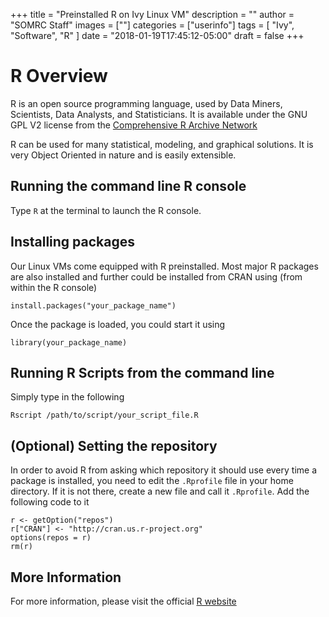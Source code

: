 +++
title = "Preinstalled R on Ivy Linux VM"
description = ""
author = "SOMRC Staff"
images = [""]
categories = ["userinfo"]
tags = [
    "Ivy", 
    "Software",
    "R"
]
date = "2018-01-19T17:45:12-05:00"
draft = false
+++

# R Overview

R is an open source programming language, used by Data Miners, Scientists, Data Analysts, 
and Statisticians. It is available under the GNU GPL V2 license from the [Comprehensive R 
Archive Network](https://www.r-project.org/)

R can be used for many statistical, modeling, and graphical solutions. It is very Object Oriented in nature and is 
easily extensible. 

## Running the command line R console

Type ```R``` at the terminal to launch the R console. 

## Installing packages

Our Linux VMs come equipped with R preinstalled. Most major R packages are also installed
and further could be installed from CRAN using (from within the R console)

	
	install.packages("your_package_name")
	

Once the package is loaded, you could start it using

	
	library(your_package_name)
	

## Running R Scripts from the command line 

Simply type in the following 

	
	Rscript /path/to/script/your_script_file.R
	

## (Optional) Setting the repository

In order to avoid R from asking which repository it should use every time a package
is installed, you need to edit the ```.Rprofile``` file in your home directory. If 
it is not there, create a new file and call it ```.Rprofile```. Add the following code
to it

	
	r <- getOption("repos")             
	r["CRAN"] <- "http://cran.us.r-project.org"
	options(repos = r)
	rm(r)
	
## More Information

For more information, please visit the official [R website](https://www.r-project.org/)

